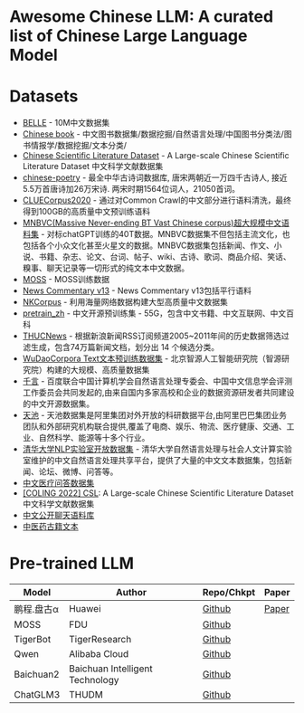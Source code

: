 # Awesome Chinese LLM: A curated list of Chinese Large Language Model

# Datasets

* [BELLE](https://github.com/LianjiaTech/BELLE/tree/main/data/10M) - 10M中文数据集
* [Chinese book](https://github.com/JiangYanting/Chinese_book_dataset) - 中文图书数据集/数据挖掘/自然语言处理/中国图书分类法/图书情报学/数据挖掘/文本分类/
* [Chinese Scientific Literature Dataset](https://github.com/ydli-ai/CSL) - A Large-scale Chinese Scientific Literature Dataset 中文科学文献数据集
* [chinese-poetry](https://github.com/chinese-poetry/chinese-poetry) - 最全中华古诗词数据库, 唐宋两朝近一万四千古诗人, 接近5.5万首唐诗加26万宋诗. 两宋时期1564位词人，21050首词。
* [CLUECorpus2020](https://github.com/CLUEbenchmark/CLUECorpus2020/) - 通过对Common Crawl的中文部分进行语料清洗，最终得到100GB的高质量中文预训练语料
* [MNBVC(Massive Never-ending BT Vast Chinese corpus)超大规模中文语料集](https://github.com/esbatmop/MNBVC) - 对标chatGPT训练的40T数据。MNBVC数据集不但包括主流文化，也包括各个小众文化甚至火星文的数据。MNBVC数据集包括新闻、作文、小说、书籍、杂志、论文、台词、帖子、wiki、古诗、歌词、商品介绍、笑话、糗事、聊天记录等一切形式的纯文本中文数据。
* [MOSS](https://github.com/OpenLMLab/MOSS#%E6%95%B0%E6%8D%AE) - MOSS训练数据
* [News Commentary v13](https://github.com/dbiir/UER-py/wiki/%E9%A2%84%E8%AE%AD%E7%BB%83%E6%95%B0%E6%8D%AE) - News Commentary v13包括平行语料
* [NKCorpus](https://gitee.com/lidongwen1997/nkunlp-preprocessing) - 利用海量网络数据构建大型高质量中文数据集
* [pretrain_zh](https://github.com/TigerResearch/TigerBot#%E5%BC%80%E6%BA%90%E6%95%B0%E6%8D%AE%E9%9B%86) - 中文开源预训练集 - 55G，包含中文书籍、中文互联网、中文百科
* [THUCNews](http://thuctc.thunlp.org/) - 根据新浪新闻RSS订阅频道2005~2011年间的历史数据筛选过滤生成，包含74万篇新闻文档，划分出 14 个候选分类。
* [WuDaoCorpora Text文本预训练数据集](https://data.baai.ac.cn/details/WuDaoCorporaText) - 北京智源人工智能研究院（智源研究院）构建的大规模、高质量数据集
* [千言](https://www.luge.ai/) - 百度联合中国计算机学会自然语言处理专委会、中国中文信息学会评测工作委员会共同发起的,由来自国内多家高校和企业的数据资源研发者共同建设的中文开源数据集。
* [天池](https://tianchi.aliyun.com/dataset/) - 天池数据集是阿里集团对外开放的科研数据平台,由阿里巴巴集团业务团队和外部研究机构联合提供,覆盖了电商、娱乐、物流、医疗健康、交通、工业、自然科学、能源等十多个行业。
* [清华大学NLP实验室开放数据集](http://thuocl.thunlp.org/) - 清华大学自然语言处理与社会人文计算实验室维护的中文自然语言处理共享平台，提供了大量的中文文本数据集，包括新闻、论坛、微博、问答等。
* [中文医疗问答数据集](https://github.com/Toyhom/Chinese-medical-dialogue-data)
* [[COLING 2022] CSL](https://github.com/ydli-ai/CSL): A Large-scale Chinese Scientific Literature Dataset 中文科学文献数据集
* [中文公开聊天语料库](https://github.com/codemayq/chinese-chatbot-corpus)
* [中医药古籍文本](https://github.com/xiaopangxia/TCM-Ancient-Books)


# Pre-trained LLM

| Model | Author | Repo/Chkpt | Paper | 
| ----- | ---- | ----------- | ----- |
| 鹏程.盘古α | Huawei | [Github](https://github.com/huawei-noah/Pretrained-Language-Model) | [Paper](https://arxiv.org/pdf/2104.12369.pdf) |
| MOSS | FDU | [Github](https://github.com/OpenLMLab/MOSS) |
| TigerBot | TigerResearch| [Github](https://github.com/TigerResearch/TigerBot) |
| Qwen | Alibaba Cloud | [Github](https://github.com/QwenLM/Qwen) |  |
| Baichuan2| Baichuan Intelligent Technology | [Github](https://github.com/baichuan-inc/Baichuan2) | | 
| ChatGLM3| THUDM | [Github](https://github.com/THUDM/ChatGLM3) | | 
